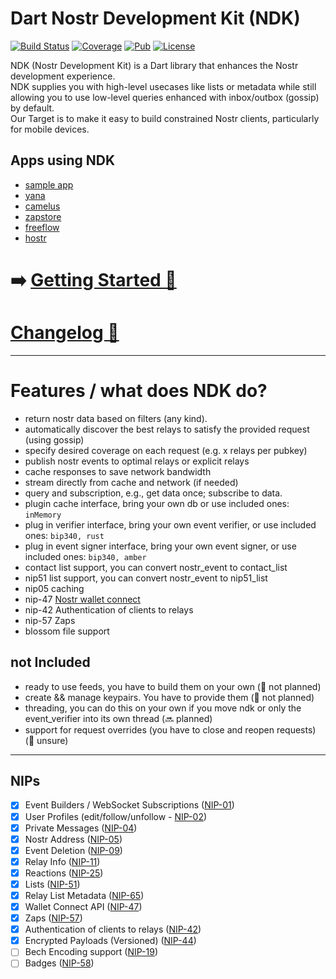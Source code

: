 # Dart Nostr Development Kit (NDK)

[![Build Status](https://github.com/relaystr/ndk/actions/workflows/tests.yaml/badge.svg?branch=master)](https://github.com/relaystr/ndk/actions?query=workflow%3A"tests"+branch%3Amaster)
[![Coverage](https://img.shields.io/codecov/c/github/relaystr/ndk?color=green)](https://codecov.io/github/relaystr/ndk)
[![Pub](https://img.shields.io/pub/v/ndk.svg)](https://pub.dev/packages/ndk)
[![License](https://img.shields.io/github/license/relaystr/ndk.svg)](LICENSE.txt)

NDK (Nostr Development Kit) is a Dart library that enhances the Nostr development experience.\
NDK supplies you with high-level usecases like lists or metadata while still allowing you to use low-level queries enhanced with inbox/outbox (gossip) by default.\
Our Target is to make it easy to build constrained Nostr clients, particularly for mobile devices.

## Apps using NDK

- [sample app](https://github.com/relaystr/ndk/releases)
- [yana](https://github.com/frnandu/yana)
- [camelus](https://github.com/leo-lox/camelus)
- [zapstore](https://github.com/zapstore/zapstore)
- [freeflow](https://github.com/nostrlabs-io/freeflow)
- [hostr](https://github.com/sudonym-btc/hostr)

# ➡️ [Getting Started 🔗](https://dart-nostr.com/guides/getting-started/)

# [Changelog 🔗](./CHANGELOG.md)

---

# Features / what does NDK do?

- return nostr data based on filters (any kind).
- automatically discover the best relays to satisfy the provided request (using gossip)
- specify desired coverage on each request (e.g. x relays per pubkey)
- publish nostr events to optimal relays or explicit relays
- cache responses to save network bandwidth
- stream directly from cache and network (if needed)
- query and subscription, e.g., get data once; subscribe to data.
- plugin cache interface, bring your own db or use included ones: `inMemory`
- plug in verifier interface, bring your own event verifier, or use included ones: `bip340, rust`
- plug in event signer interface, bring your own event signer, or use included ones: `bip340, amber`
- contact list support, you can convert nostr_event to contact_list
- nip51 list support, you can convert nostr_event to nip51_list
- nip05 caching
- nip-47 [Nostr wallet connect](https://github.com/relaystr/ndk/blob/master/packages/ndk/lib/domain_layer/usecases/nwc/README.md)
- nip-42 Authentication of clients to relays
- nip-57 Zaps
- blossom file support

## not Included

- ready to use feeds, you have to build them on your own (🚫 not planned)
- create && manage keypairs. You have to provide them (🚫 not planned)
- threading, you can do this on your own if you move ndk or only the event_verifier into its own thread (🔜 planned)
- support for request overrides (you have to close and reopen requests) (🤔 unsure)

---

## NIPs

- [x] Event Builders / WebSocket Subscriptions ([NIP-01](https://github.com/nostr-protocol/nips/blob/master/01.md))
- [x] User Profiles (edit/follow/unfollow - [NIP-02](https://github.com/nostr-protocol/nips/blob/master/02.md))
- [x] Private Messages ([NIP-04](https://github.com/nostr-protocol/nips/blob/master/04.md))
- [x] Nostr Address ([NIP-05](https://github.com/nostr-protocol/nips/blob/master/05.md))
- [x] Event Deletion ([NIP-09](https://github.com/nostr-protocol/nips/blob/master/09.md))
- [x] Relay Info ([NIP-11](https://github.com/nostr-protocol/nips/blob/master/11.md))
- [x] Reactions ([NIP-25](https://github.com/nostr-protocol/nips/blob/master/25.md))
- [x] Lists ([NIP-51](https://github.com/nostr-protocol/nips/blob/master/51.md))
- [x] Relay List Metadata ([NIP-65](https://github.com/nostr-protocol/nips/blob/master/65.md))
- [x] Wallet Connect API ([NIP-47](https://github.com/nostr-protocol/nips/blob/master/47.md))
- [x] Zaps ([NIP-57](https://github.com/nostr-protocol/nips/blob/master/57.md))
- [x] Authentication of clients to relays ([NIP-42](https://github.com/nostr-protocol/nips/blob/master/42.md))
- [x] Encrypted Payloads (Versioned) ([NIP-44](https://github.com/nostr-protocol/nips/blob/master/44.md))
- [ ] Bech Encoding support ([NIP-19](https://github.com/nostr-protocol/nips/blob/master/19.md))
- [ ] Badges ([NIP-58](https://github.com/nostr-protocol/nips/blob/master/58.md))
